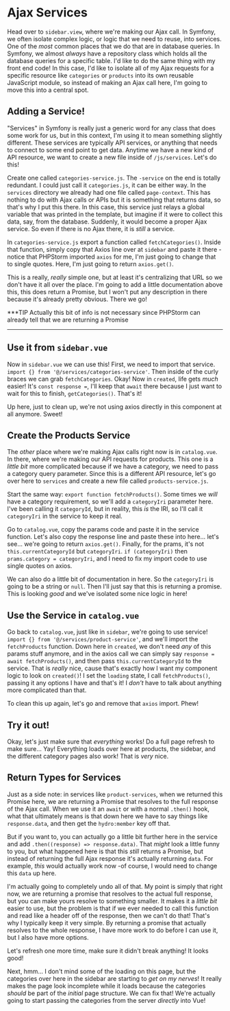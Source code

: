 # Ajax Services

Head over to `sidebar.view`, where we're making our Ajax call. In Symfony, we
often isolate complex logic, or logic that we need to reuse, into services. One
of the *most* common places that we do that are in database queries. In Symfony,
we almost *always* have a repository class which holds all the database queries
for a specific table. I'd like to do the same thing with my front end code!
In this case, I'd like to isolate all of my Ajax requests for a specific resource
like `categories` or `products` into its own reusable JavaScript module, so
instead of making an Ajax call here, I'm going to move this into a central spot.

## Adding a Service!

"Services" in Symfony is really just a generic word for any class that does some
work for us, but in this context, I'm using it to mean something slightly
different. These services are typically API services, or anything that needs to
connect to some end point to get data. Anytime we have a new kind of API resource,
we want to create a new file inside of `/js/services`. Let's do this!

Create one called `categories-service.js`. The `-service` on the end is totally
redundant. I could just call it `categories.js`, it can be either way. In the
`services` directory we already had one file called `page-context`. This has
nothing to do with Ajax calls or APIs but it is something that returns data, so
that's why I put this there. In this case, this service just relays a global
variable that was printed in the template, but imagine if it were to collect this
data, say, from the database. Suddenly, it would become a proper Ajax service. So
even if there is no Ajax there, it is *still* a service.

In `categories-service.js` export a function called `fetchCategories()`. Inside
that function, simply copy that Axios line over at `sidebar` and paste it there
-notice that PHPStorm imported `axios` for me, I'm just going to change that to
single quotes. Here, I'm just going to return `axios.get()`.

This is a really, *really* simple one, but at least it's centralizing that URL so
we don't have it all over the place. I'm going to add a little documentation
above this, this does return a Promise, but I won't put any description in there
because it's already pretty obvious. There we go!

***TIP
Actually this bit of info is not necessary since PHPStorm can already tell that
we are returning a Promise
***

## Use it from `sidebar.vue`

Now in `sidebar.vue` we can use this! First, we need to import that service. 
`import {} from '@/services/categories-service'`. Then inside of the curly braces
we can grab `fetchCategories`. Okay! Now in `created`, life gets *much*
easier! It's `const response =`, I'll keep that `await` there because I just
want to wait for this to finish, `getCategories()`. That's it!

Up here, just to clean up, we're not using axios directly in this component at
all anymore. Sweet!

## Create the Products Service

The *other* place where we're making Ajax calls right now is in `catalog.vue`.
In there, where we're making our API requests for products. This one is a
*little bit* more complicated because if we have a category, we need to pass a
category query parameter. Since this is a different API resource, let's go
over here to `services` and create a new file called `products-service.js`.

Start the same way: `export function fetchProducts()`. Some times we *will* have
a category requirement, so we'll add a `categoryIri` parameter here. I've been
calling it `categoryId`, but in reality, this *is* the IRI, so I'll call it
`categoryIri` in the service to keep it real.

Go to `catalog.vue`, copy the params code and paste it in the service function.
Let's also copy the response line and paste these into here... let's see... we're
going to return `axios.get()`. Finally, for the prams, it's not
`this.currentCategoryId` but `categoryIri`. `if (categoryIri)` then
`prams.category = categoryIri`, and I need to fix my import code to use single
quotes on axios.

We can also do a little bit of documentation in here. So the `categoryIri` is
going to be a string or `null`. Then I'll just say that this is returning a
promise. This is looking *good* and we've isolated some nice logic in here!

## Use the Service in `catalog.vue`

Go back to `catalog.vue`, just like in `sidebar`, we're going to use service! 
`import {} from '@/services/product-service'`, and we'll import the
`fetchProducts` function. Down here in `created`, we don't need *any* of this
params stuff anymore, and in the axios call we can simply say
`response = await fetchProducts()`, and then pass `this.currentCategoryId` to
the service. That is *really* nice, cause that's exactly how I want my component
logic to look on `created()`! I set the `loading` state, I call `fetchProducts()`,
passing it any options I have and that's it! I *don't* have to talk about
anything more complicated than that.
 
To clean this up again, let's go and remove that `axios` import. Phew!

## Try it out!

Okay, let's just make sure that *everything* works! Do a full page refresh to
make sure... Yay! Everything loads over here at products, the sidebar, and the
different category pages also work! That is *very* nice.

## Return Types for Services

Just as a side note: in services like `product-services`, when we returned this
Promise here, we are returning a Promise that resolves to the full response of the
Ajax call. When we use it an `await` or with a normal `.then()` hook, what that
ultimately means is that down here we have to say things like `response.data`,
and then get the `hydro:member` key off that.

But if you want to, you can actually go a little bit further here in the service
and add `.then((response) => response.data)`. That *might* look a little funny
to you, but what happened here is that this *still* returns a Promise, but instead
of returning the full Ajax response it's actually returning `data`. For example,
*this* would actually work now -of course, I would need to change this `data`
up here.

I'm actually going to completely undo all of that. My point is simply that right
now, we are returning a promise that resolves to the actual full response, but you
can make yours resolve to something smaller. It makes it a *little bit* easier to
use, but the problem is that if we ever needed to call this function and read
like a header off of the response, then we can't do that! That's why I typically
keep it very simple. By returning a promise that actually resolves to the whole
response, I have more work to do before I can use it, but I also have more options.

Let's refresh one more time, make sure it didn't break anything! It looks good!

Next, hmm... I don't mind some of the loading on this page, but the categories
over here in the sidebar are starting to *get on my nerves*! It really makes the
page look incomplete while it loads because the categories *should* be part of
the *initial* page structure. We can fix that! We're actually going to start
passing the categories from the server *directly* into Vue!
